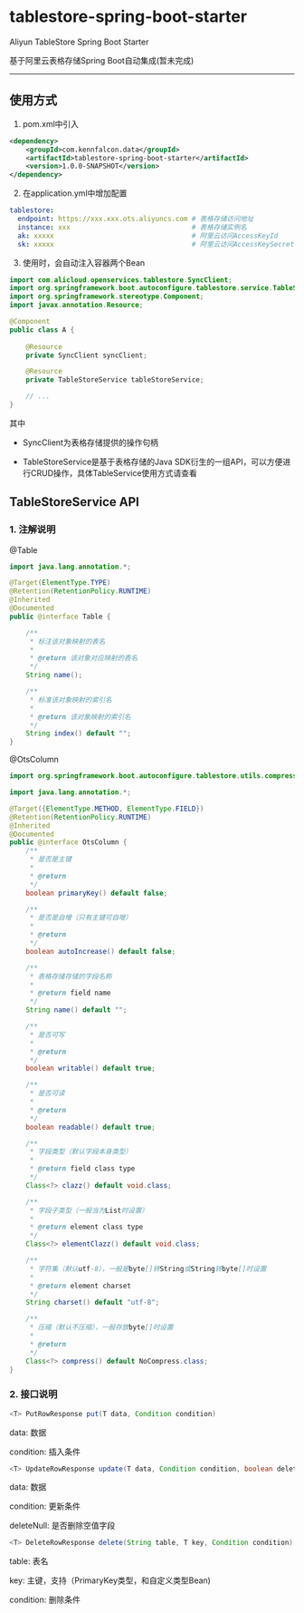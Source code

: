 # tablestore-spring-boot-starter
Aliyun TableStore Spring Boot Starter

基于阿里云表格存储Spring Boot自动集成(暂未完成)

----------

使用方式
----------

1. pom.xml中引入
```xml
<dependency>
    <groupId>com.kennfalcon.data</groupId>
    <artifactId>tablestore-spring-boot-starter</artifactId>
    <version>1.0.0-SNAPSHOT</version>
</dependency>
```

2. 在application.yml中增加配置
```yaml
tablestore:
  endpoint: https://xxx.xxx.ots.aliyuncs.com # 表格存储访问地址
  instance: xxx                              # 表格存储实例名
  ak: xxxxx                                  # 阿里云访问AccessKeyId
  sk: xxxxx                                  # 阿里云访问AccessKeySecret
```

3. 使用时，会自动注入容器两个Bean

```java
import com.alicloud.openservices.tablestore.SyncClient;
import org.springframework.boot.autoconfigure.tablestore.service.TableStoreService;
import org.springframework.stereotype.Component;
import javax.annotation.Resource;

@Component
public class A {
    
    @Resource
    private SyncClient syncClient;

    @Resource
    private TableStoreService tableStoreService;

    // ...
}
```

其中

- SyncClient为表格存储提供的操作句柄

- TableStoreService是基于表格存储的Java SDK衍生的一组API，可以方便进行CRUD操作，具体TableService使用方式请查看

TableStoreService API
----------

### 1. 注解说明

@Table
```java
import java.lang.annotation.*;

@Target(ElementType.TYPE)
@Retention(RetentionPolicy.RUNTIME)
@Inherited
@Documented
public @interface Table {

    /**
     * 标注该对象映射的表名
     *
     * @return 该对象对应映射的表名
     */
    String name();

    /**
     * 标准该对象映射的索引名
     *
     * @return 该对象映射的索引名
     */
    String index() default "";
}

```

@OtsColumn
```java
import org.springframework.boot.autoconfigure.tablestore.utils.compress.NoCompress;

import java.lang.annotation.*;

@Target({ElementType.METHOD, ElementType.FIELD})
@Retention(RetentionPolicy.RUNTIME)
@Inherited
@Documented
public @interface OtsColumn {
    /**
     * 是否是主键
     *
     * @return
     */
    boolean primaryKey() default false;

    /**
     * 是否是自增（只有主键可自增）
     *
     * @return
     */
    boolean autoIncrease() default false;

    /**
     * 表格存储存储的字段名称
     *
     * @return field name
     */
    String name() default "";

    /**
     * 是否可写
     *
     * @return
     */
    boolean writable() default true;

    /**
     * 是否可读
     *
     * @return
     */
    boolean readable() default true;

    /**
     * 字段类型（默认字段本身类型）
     *
     * @return field class type
     */
    Class<?> clazz() default void.class;

    /**
     * 字段子类型（一般当为List时设置）
     *
     * @return element class type
     */
    Class<?> elementClazz() default void.class;

    /**
     * 字符集（默认utf-8），一般是byte[]转String或String转byte[]时设置
     *
     * @return element charset
     */
    String charset() default "utf-8";

    /**
     * 压缩（默认不压缩），一般存放byte[]时设置
     *
     * @return
     */
    Class<?> compress() default NoCompress.class;
}
```

### 2. 接口说明

```java 
<T> PutRowResponse put(T data, Condition condition)
```

data: 数据

condition: 插入条件

```java 
<T> UpdateRowResponse update(T data, Condition condition, boolean deleteNull)
```

data: 数据

condition: 更新条件

deleteNull: 是否删除空值字段

```java 
<T> DeleteRowResponse delete(String table, T key, Condition condition)
```

table: 表名

key: 主键，支持（PrimaryKey类型，和自定义类型Bean)

condition: 删除条件



